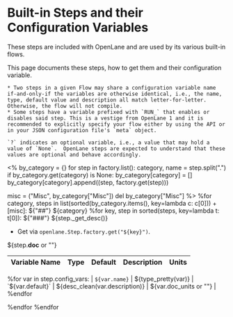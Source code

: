 # Built-in Steps and their Configuration Variables
These steps are included with OpenLane and are used by its various built-in flows.

This page documents these steps, how to get them and their configuration variable.

```{warning}
* Two steps in a given Flow may share a configuration variable name if-and-only-if the variables are otherwise identical, i.e., the name, type, default value and description all match letter-for-letter. Otherwise, the flow will not compile.
* Some steps have a variable prefixed with `RUN_` that enables or disables said step. This is a vestige from OpenLane 1 and it is recommended to explicitly specify your flow either by using the API or in your JSON configuration file's `meta` object.
```


```{note}
`?` indicates an optional variable, i.e., a value that may hold a value of `None`.  OpenLane steps are expected to understand that these values are optional and behave accordingly.
```

<%
by_category = {}
for step in factory.list():
    category, name = step.split(".")
    if by_category.get(category) is None:
        by_category[category] = []
    by_category[category].append((step, factory.get(step)))

misc = ("Misc", by_category["Misc"])
del by_category["Misc"]
%>
%for category, steps in list(sorted(by_category.items(), key=lambda c: c[0])) + [misc]:
${"##"} ${category}
%for key, step in sorted(steps, key=lambda t: t[0]):
${"###"} ${step._get_desc()}
* Get via `openlane.Step.factory.get("${key}")`.

${step.__doc__ or ""}

| Variable Name | Type | Default | Description | Units |
| - | - | - | - | - |
%for var in step.config_vars:
| `${var.name}` | ${type_pretty(var)} | `${var.default}` | ${desc_clean(var.description)} | ${var.doc_units or ""} |
%endfor


%endfor
%endfor
